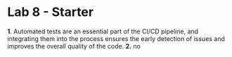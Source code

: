 # Lab 8 - Starter

**1**. Automated tests are an essential part of the CI/CD pipeline, and integrating them into the process ensures the early detection of issues and improves the overall quality of the code.
**2.** no